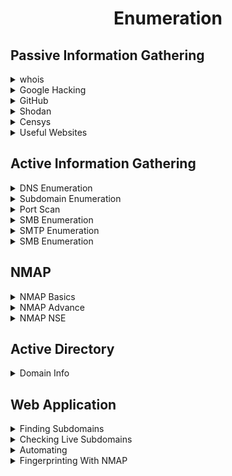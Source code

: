 <div align="center"><h1> Enumeration </h1></div>


## Passive Information Gathering

<details>
<summary>whois</summary></br>

Tool :
```bash
whois megacorpone.com -h 192.168.50.251          # -h (local whois server if exist)
whois 185.188.105.11 

```

Webistes :
```bash
https://who.is/
https://whois.domaintools.com/
https://viewdns.info/
https://lookup.icann.org/en
https://www.statscrop.com/www/iidic.com
https://website.informer.com/
```

</details>

<details>
<summary>Google Hacking</summary></br>

Query Examples :
```bash
site:megacorpone.com filetype:txt
site:megacorpone.com -filetype:html           (exclude html files)
site:digikala.com ext:xml                                           (find xml pages) (xml-py-php-html)
site:iidic.com intext:حقوق
intitle:iidic "user"                                                        (find pages with iidic in title and "user" on the page content)
site:*.com intitle:"index of" "parent directory"     (misconfigure to find parent directory in index)
site: gov.* intitle:"index.of" *.csv password
inurl:admin filetype:xlsx site:gov.* password
inurl:pastebin "SHODAN_API_KEY"
site:edu intext:"index of" "payroll" filetype:xlsx
```

Query Sources :
```bash
https://www.exploit-db.com/google-hacking-database
![image](https://github.com/user-attachments/assets/d75c21a5-39f4-4021-8c4b-2a8ad036be80)
```
</details>

<details>
<summary>GitHub</summary></br>

Query Example :
```bash
owner:megacorpone path:user                  (find any files with "user" in the filename)

Search syntax:
https://docs.github.com/en/search-github/github-code-search/understanding-github-code-search-syntax
```

Tool :
```bash
https://github.com/gitleaks/gitleaks
```
</details>

<details>
<summary>Shodan</summary></br>

Query Example :
```bash
port:3389 country:ir has_Screenshot:true                      
title:"+tm01" has_Screenshot:true          #(+tm01 = a model of camera)
net:10.8.12.0/24 http.favicon.hash:1768726119
http.html:"wp-config .php"
Html:"hacked by" country:ir
```

</details>

<details>
<summary>Censys</summary></br>

Query Example :
```bash
services.http.response.body:nooranet
services.http.response.headers.x_powered_by : php/8
location.country_code: IR and services.service_name: {"FTP", "Telnet"}
location.country_code: IR and services.port: {9200}
```

</details>

<details>
<summary>Useful Websites</summary></br>

Technology Found :
```bash
https://builtwith.com/
https://www.wappalyzer.com/
```

SSL Check :
```bash
https://www.ssllabs.com/ssltest/
https://www.cdn77.com/tls-test
```

DNS and Domain :
```bash
https://searchdns.netcraft.com/?url=http://mci.ir
https://passivedns.mnemonic.no/
https://dnshistory.org/dns-records/iidic.com
https://viewdns.info/
https://dnsdumpster.com/
https://www.nslookup.io/
http://www.kloth.net/services/nslookup.php
```

IP and Geo :
```bash
https://www.liveipmap.com/
https://www.iptrackeronline.com/
https://www.infobyip.com/
https://www.ipfingerprints.com/
```

Subdomain :
```bash
https://crt.sh/
https://shadowcrypt.net/tools/subdomain
https://www.virustotal.com/gui/home/search
```

Genral Info :
```bash
https://sitereport.netcraft.com/
https://dorksearch.com/
https://www.yougetsignal.com/
https://web.archive.org/
https://securitytrails.com/
https://website.informer.com/
```

</details>


## Active Information Gathering

<details>
<summary>DNS Enumeration</summary></br>

Host:
```bash
host digikala.com
Host 192.168.200.10
Host -a digikala.com
host -t txt digikala.com
host -t ns digikala.com
Host -t SOA digikala.com
host -t CNAME digikala.com
Host -t PTR digikala.com
host -t mx digikala.com
```

Nslookup:
```bash
nslookup mail.megacorptwo.com
nslookup -type=TXT info.megacorptwo.com 192.168.50.151
nslookup -query=A example.com
nslookup -query=MX example.com
nslookup -query=NS example.com
nslookup -query=TXT example.com
nslookup -query=SOA example.com
nslookup -query=CNAME sub.example.com
nslookup -query=ANY example.com
```

Tools:
```bash
#DNSRECON:

dnsrecon -d digikala.com -t std
dnsrecon -d digikala.com -D ~/list.txt  -t brt            #(-t brt = bruteforce , -D = disctionary , -t std = standard)


#DNSENUM:

dnsenum digikala.com

```

</details>

<details>
<summary>Subdomain Enumeration</summary></br>

Host Command:
```bash
# 1 line
for domain in $(cat list.dic);do host $domain.megacorpone.com;done | grep -v "not found"

# python code

#!/bin/bash
Read -p "dic ro bede: " dic
Read -p "esm domain ra benevis" dom
for domain in $(cat $dic);do host $domain.$dom;done | grep -v "not found"
```

Nslookup Command:
```bash
Get-Content subdomains.txt | ForEach-Object { nslookup "$_.example.com" }
```

Reverse Lookup Zone:
```bash
for ip in $(seq 155 192);do host 50.7.67.$ip;done | grep -v "not found"
```
</details>


<details>
<summary>Port Scan</summary></br>

NC:
```bash
#TCP:

nc -nvv -w 1 -z 192.168.50.152 3388-3390            #(-n = not toresolve hostnames and ports to names , -w 1 = set timeout on 1sec , -z = dny the send recive data and just check opening)

#UDP:

nc -nv -u -z -w 1 192.168.50.149 120-123            #(-u = UDP)
```

Windows:
```bash
Test-NetConnection -Port 445 192.168.50.151

#Auto:
foreach ($port in 1..1024) {if (($a=Test-NetConnection 192.168.87.131 -Port $port -WarningAction SilentlyContinue).tcptestsucceeded -eq $true){ "TCP port $port is Open"}}

```

Rustscan:
```bash
#installation:
https://github.com/RustScan/RustScan/releases

	1- Download .deb
	2- dpkg -i rustscan_2.3.0_amd64.deb


#Usage:
rustscan -a www.google.com, 127.0.0.1

https://github.com/RustScan/RustScan/wiki/Things-you-may-want-to-do-with-RustScan-but-don't-understand-how
```

</details>



<details>
<summary>SMB Enumeration</summary></br>

SMB Enumeration (Linux):
```bash
#Port 139 UDP
#Port 445 TCP

nmap -v -p 139,445 -oG smb.txt 192.168.50.1-254


$NMAP NSE for SMB path:
ls -l /usr/share/nmap/scripts/smb*

Example:
nmap -v -p 139,445 --script smb-os-discovery 192.168.50.152
```


SMB Enumeration (Windows):
```bash
#Find netbios name in domain 
sudo nbtscan -r 192.168.50.0/24

#then
net view \\dc01 /all
```

enum4linux:
```bash
enum4linux $ip
```
</details>


<details>
<summary>SMTP Enumeration</summary></br>

SMTP Enumeration (Linux):
```bash
#port 25
#Use NC OR telnet to make session , Then ask about existing emails with VRFY

nc -nv 192.168.50.8 25
VRFY root


#Python Code for Automation Email Fuzzing:
#	Usage:  python3 smtp.py root 192.168.50.8


	#!/usr/bin/python
	import socket
import sys
	if len(sys.argv) != 3:
        print("Usage: vrfy.py <username> <target_ip>")
        sys.exit(0)
	# Create a Socket
s = socket.socket(socket.AF_INET, socket.SOCK_STREAM)
	# Connect to the Server
ip = sys.argv[2]
connect = s.connect((ip,25))
	# Receive the banner
banner = s.recv(1024)
	print(banner)
	# VRFY a user
user = (sys.argv[1]).encode()
s.send(b'VRFY ' + user + b'\r\n')
result = s.recv(1024)
	print(result)
	# Close the socket
s.close()
```

SMTP Enumeration (Windows):
```bash
#Check the OPEN SMTP port:

Test-NetConnection -Port 25 192.168.50.8

#Install and use telnet to make session in windows:
#dism /online /Enable-Feature /FeatureName:TelnetClient

telnet 192.168.50.8 25

```
</details>

<details>
<summary>SMB Enumeration</summary></br>

SMB Enumeration (Discover):
```bash
#Port 161 UDP

# find SNMP with Nmap OR onesixtyone:

sudo nmap -sU --open -p 161 192.168.50.1-254 -oG open-snmp.txt

onesixtyone 192.168.1.0/24 public       #(Default Community string = Public)
onesixtyone -c Desktop/wordlist-common-snmp-community-strings.txt 192.168.201.0/24      #(dic for community)

```

SMB Enumeration (Discover):
```bash
#show all data like , process , interfaces, softwares, windows users …
snmpwalk -c public -v1 -t 10 192.168.201.151 -Oa

#Also you can read just a part of data:  (-c public = community string , -Oa =  conver hex to ASCII)

#Windows users
snmpwalk -c public -v1 192.168.50.151 1.3.6.1.4.1.77.1.2.25

#Running Process:
snmpwalk -c public -v1 192.168.50.151 1.3.6.1.2.1.25.4.2.1.2

#Installed softwares:
snmpwalk -c public -v1 192.168.50.151 1.3.6.1.2.1.25.6.3.1.2

#Open tcp ports:
snmpwalk -c public -v1 192.168.50.151 1.3.6.1.2.1.6.13.1.3

#Interfaces Names:
snmpwalk -c public -v1 192.168.201.151 1.3.6.1.2.1.2.2.1 -Oa

```
</details>



## NMAP

<details>
<summary>NMAP Basics</summary></br>

Switches :

| Nmap Flag              | Description                                                                 |
|------------------------|-----------------------------------------------------------------------------|
| `-sV`                  | Attempts to determine the version of the services running                    |
| `-p <x>` or `-p-`      | Port scan for port `<x>` or scan all ports                                   |
| `-Pn`                  | Disable host discovery and scan for open ports                               |
| `--top-ports=20`       | Top 20 ports in file (`/usr/share/nmap/nmap-services`)                       |
| `-sn`                  | Enable host discovery (`-sn 192.168.1.1-254`)                               |
| `-p-`                  | Find open ports                                                             |
| `-A`                   | Enables OS and version detection, executes in-build scripts for further enumeration |
| `-sC`                  | Scan with the default Nmap scripts                                          |
| `-v`                   | Verbose mode                                                                |
| `-sU`                  | UDP port scan                                                               |
| `-sS`                  | TCP SYN port scan                                                           |
| `-O`                   | OS Version Detection (fingerprinting)                                       |
| `--osscan-guess`       | Guess the OS if unsure (`-O 192.168.1.1 --osscan-guess`)                    |
| `-oG`                  | Save result of Nmap in a file (`-oG result.txt`)                             |
| `-sT`                  | Full TCP Connect Scan (needed in certain proxy setups)                      |
| `--script vuln`        | Check vulnerability scripts                                                 |
| `--osscan-guess`       | Guess the OS if unsure (`-O 192.168.1.1 --osscan-guess`)                    |


Examples:
```bash
Nmap -Pn -sV -sC --script vuln 10.10.0.73.76
nmap -p 80 192.168.50.1-253 -oG web-sweep.txt
nmap -sT -A --top-ports=20 192.168.50.1-253 -oG top-port-sweep.txt
nmap -O 192.168.50.14 --osscan-guess
nmap -sT -A 192.168.50.14
```
</details>

<details>
<summary>NMAP Advance</summary></br>

Decoy :
```bash
#Decoy = send packet from other source ip

nmap -D 9.9.9.9,1.1.1.1 192.168.1.99
```

Fragmentation :
```bash
nmap -f 192.168.1.2
```
</details>

<details>
<summary>NMAP NSE</summary></br>

NSE Detatils :
```bash
#NSE path:
https://nmap.org/nsedoc/scripts/
/usr/share/nmap/scripts

#finde NSE in kali:
locate *.nse
locate *.nse | grep ftp

#Add NSE to Path:
#search google like "cve-2021-41773 nse" Download NSE and copy to main path (/usr/share/nmap/scripts)
```

Important Scripts :
```bash
-sC                                                          # Default scripts
--script vuln                                                # check vuln scripts , example: nmap -sV -p 443 --script "vuln" 192.168.1.1
-p 445 --script=smb-enum-shares.nse,smb-enum-users.nse       # smb scripts
nmap --script http-headers 192.168.50.6                      # gather http headers
nmap -T 5 --script http-title 192.168.149.1/24               # show title in http web pages
nmap -sV -p 443 --script "vuln" 192.168.1.1
Nmap -sV -p 443 --script "cve-2021-41773" 192.168.1.1        # choose specific NSE
nmap -v -p 21 --script ftp-anon 132.65.116.10-17             # check anonymous user for ftp
Nmap -p80 --script=http-enum 192.168.1.1                     # web service finger prints     
nmap -v -p 1433 --script ms-sql-info 114.143.55.154-160      # ms sql information
```
</details>



## Active Directory

<details>
<summary>Domain Info</summary></br>

net Command (CMD):
```bash
# if you have access to a Domain system use this commands in CMD
net user /domain                    #(show all domain users)
net user <username> /domain         #(show all info about selected user)
net group /domain                   #(show all domain groups)
net group "Tier 1 Admins" /domain   #(show all info about selected group)
net accounts /domain                #(show info about password policy)
```

Get-ADUser (PowerShell):
```
# if you have access to a Domain system use this commands in PowerShell

Get-ADUser -Identity gordon.stevens -Server za.tryhackme.com -Properties *         #(show all info about the selected user in the domain)
Get-ADGroup -Identity "Tier 2 Admins" -Server za.tryhackme.com -Properties *       #(show all info about selected group)
Get-ADGroupMember -Identity Administrators -Server za.tryhackme.com                #(show all memebers of selected group)
Get-ADDomain -Server za.tryhackme.com                                              #(show all info about the Domain)

```

RSAT:
```
# if you have Graphical access to a domain system install RSAT on it and then use MMC to connect  (there is chance that your user has acces to do that)


install:
Press Start
Search "Apps & Features" and press enter
Click Manage Optional Features
Click Add a feature
Search for "RSAT"
Select "RSAT: Active Directory Domain Services and Lightweight Directory Tools" and click Install

------------------------------------------------------------------------------------------------

RUN:
In MMC, we can now attach the AD RSAT Snap-In:

Click File -> Add/Remove Snap-in
Select and Add all three Active Directory Snap-ins
Click through any errors and warnings
Right-click on Active Directory Domains and Trusts and select Change Forest
Enter za.tryhackme.com as the Root domain and Click OK
Right-click on Active Directory Sites and Services and select Change Forest
Enter za.tryhackme.com as the Root domain and Click OK
Right-click on Active Directory Users and Computers and select Change Domain
Enter za.tryhackme.com as the Domain and Click OK
Right-click on Active Directory Users and Computers in the left-hand pane
Click on View -> Advanced Features

```

BloodHound :
```bash
# search in your documents for info about install and run bloodhound
```

</details>

## Web Application

<details>
<summary>Finding Subdomains</summary></br>

Assetfinder :
```bash
# https://github.com/tomnomnom/assetfinder
assetfinder [--subs-only] <domain>
```

Amass :
```bash
# https://github.com/owasp-amass/amass
amass enum -d tesla.com
```

</details>

<details>
<summary>Checking Live Subdomains</summary></br>

Httprobe :
```bash
# https://github.com/tomnomnom/httprobe
cat recon/example/domains.txt | httprobe
cat recon/example/domains.txt| sort -u | httprobe -s -p https:443 | sed 's/https\?:\/\///' | tr -d ':443' >> livedomains.txt
```
    
</details>

<details>
<summary>Automating</summary></br>

Find Live Subdomains :
```bash
# https://github.com/Gr1mmie/sumrecon/blob/master/sumrecon.sh
```
    
</details>


<details>
<summary>Fingerprinting With NMAP</summary></br>

Find Live Subdomains :
```bash
sudo nmap -p80  -sV 192.168.50.20```
sudo nmap -p80 --script=http-enum 192.168.50.20
```
</details>

